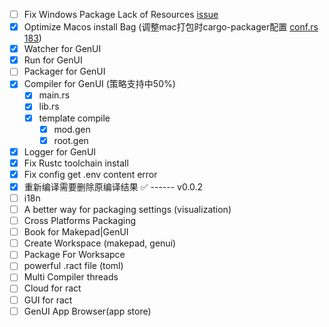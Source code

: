 - [ ] Fix Windows Package Lack of Resources [issue](https://github.com/Privoce/ract/issues/1)
- [x] Optimize Macos install Bag (调整mac打包时cargo-packager配置 [conf.rs 183](/Users/shengyifei/projects/gen_ui/ract_workspace/ract/src/core/entry/package/conf.rs))
- [x] Watcher for GenUI
- [x] Run for GenUI
- [ ] Packager for GenUI
- [x] Compiler for GenUI (策略支持中50%)
  - [x] main.rs
  - [x] lib.rs 
  - [x] template compile 
    - [x] mod.gen 
    - [x] root.gen 
- [x] Logger for GenUI
- [x] Fix Rustc toolchain install 
- [x] Fix config get .env content error 
- [x] 重新编译需要删除原编译结果 ✅
------ v0.0.2
- [ ] i18n
- [ ] A better way for packaging settings (visualization)
- [ ] Cross Platforms Packaging
- [ ] Book for Makepad|GenUI
- [ ] Create Workspace (makepad, genui)
- [ ] Package For Worksapce
- [ ] powerful .ract file (toml)
- [ ] Multi Compiler threads
- [ ] Cloud for ract
- [ ] GUI for ract
- [ ] GenUI App Browser(app store)